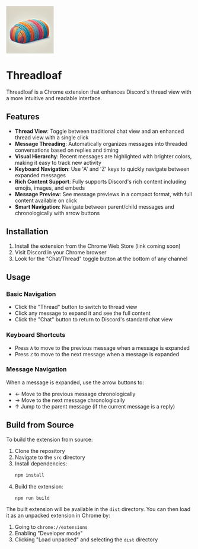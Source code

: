 <img src="threadloaf.jpg" width="128" height="128">

# Threadloaf

Threadloaf is a Chrome extension that enhances Discord's thread view with a more intuitive and readable interface.

## Features

- **Thread View**: Toggle between traditional chat view and an enhanced thread view with a single click
- **Message Threading**: Automatically organizes messages into threaded conversations based on replies and timing
- **Visual Hierarchy**: Recent messages are highlighted with brighter colors, making it easy to track new activity
- **Keyboard Navigation**: Use 'A' and 'Z' keys to quickly navigate between expanded messages
- **Rich Content Support**: Fully supports Discord's rich content including emojis, images, and embeds
- **Message Preview**: See message previews in a compact format, with full content available on click
- **Smart Navigation**: Navigate between parent/child messages and chronologically with arrow buttons

## Installation

1. Install the extension from the Chrome Web Store (link coming soon)
2. Visit Discord in your Chrome browser
3. Look for the "Chat/Thread" toggle button at the bottom of any channel

## Usage

### Basic Navigation

- Click the "Thread" button to switch to thread view
- Click any message to expand it and see the full content
- Click the "Chat" button to return to Discord's standard chat view

### Keyboard Shortcuts

- Press `A` to move to the previous message when a message is expanded
- Press `Z` to move to the next message when a message is expanded

### Message Navigation

When a message is expanded, use the arrow buttons to:
- ← Move to the previous message chronologically
- → Move to the next message chronologically
- ↑ Jump to the parent message (if the current message is a reply)

## Build from Source

To build the extension from source:

1. Clone the repository
2. Navigate to the `src` directory
3. Install dependencies:
   ```bash
   npm install
   ```
4. Build the extension:
   ```bash
   npm run build
   ```

The built extension will be available in the `dist` directory. You can then load it as an unpacked extension in Chrome by:
1. Going to `chrome://extensions`
2. Enabling "Developer mode"
3. Clicking "Load unpacked" and selecting the `dist` directory
